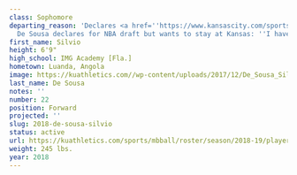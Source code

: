```yaml
---
class: Sophomore
departing_reason: 'Declares <a href=''https://www.kansascity.com/sports/spt-columns-blogs/sam-mellinger/article229434124.html''>Silvio
  De Sousa declares for NBA draft but wants to stay at Kansas: ''I have a chance''</a>'
first_name: Silvio
height: 6'9"
high_school: IMG Academy [Fla.]
hometown: Luanda, Angola
image: https://kuathletics.com//wp-content/uploads/2017/12/De_Sousa_Silvio-768x1024.jpg
last_name: De Sousa
notes: ''
number: 22
position: Forward
projected: ''
slug: 2018-de-sousa-silvio
status: active
url: https://kuathletics.com/sports/mbball/roster/season/2018-19/player/silvio-de-sousa/
weight: 245 lbs.
year: 2018
---
```


